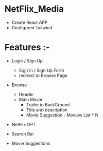 # NetFlix_Media

- Create React APP
- Configured Tailwind


# Features :- 
 - Login / Sign Up 
    - Sign In / Sign Up Form
    - redirect to Browse Page
 - Browse
   - Header
   - Main Movie
      - Trailer in BackGround
      - Title and description
      - Movie Suggestion
            - Moview List * N

 - NetFlix GPT
  - Search Bar
  - Movie Suggestions
